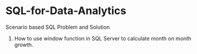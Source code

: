 # SQL-for-Data-Analytics
Scenario based SQL Problem and Solution
1. How to use window function in SQL Server to calculate month on month growth.
